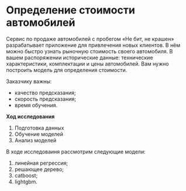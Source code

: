 # Определение стоимости автомобилей

Сервис по продаже автомобилей с пробегом «Не бит, не крашен» разрабатывает приложение для привлечения новых клиентов. В нём можно быстро узнать рыночную стоимость своего автомобиля. В вашем распоряжении исторические данные: технические характеристики, комплектации и цены автомобилей. Вам нужно построить модель для определения стоимости. 

Заказчику важны:

- качество предсказания;
- скорость предсказания;
- время обучения.

**Ход исследования**

1. Подготовка данных
2. Обучение моделей
3. Анализ моделей

В ходе исследоваиня рассмотрим следующие модели:
1. линейная регрессия;
2. решающее дерево;
3. catboost;
4. lightgbm.
